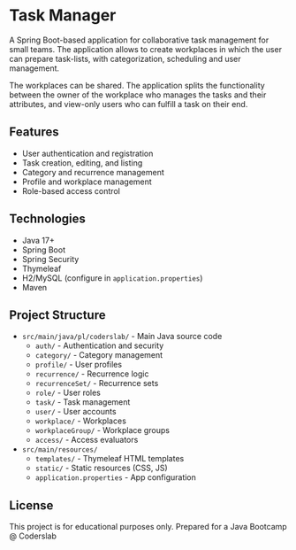 # Task Manager

A Spring Boot-based application for collaborative task management for small teams. The application allows to create workplaces in which the user can prepare task-lists, with categorization, scheduling and user management.

The workplaces can be shared. The application splits the functionality between the owner of the workplace who manages the tasks and their attributes, and view-only users who can fulfill a task on their end.

## Features

- User authentication and registration
- Task creation, editing, and listing
- Category and recurrence management
- Profile and workplace management
- Role-based access control

## Technologies

- Java 17+
- Spring Boot
- Spring Security
- Thymeleaf
- H2/MySQL (configure in `application.properties`)
- Maven

## Project Structure

- `src/main/java/pl/coderslab/` - Main Java source code
  - `auth/` - Authentication and security
  - `category/` - Category management
  - `profile/` - User profiles
  - `recurrence/` - Recurrence logic
  - `recurrenceSet/` - Recurrence sets
  - `role/` - User roles
  - `task/` - Task management
  - `user/` - User accounts
  - `workplace/` - Workplaces
  - `workplaceGroup/` - Workplace groups
  - `access/` - Access evaluators
- `src/main/resources/`
  - `templates/` - Thymeleaf HTML templates
  - `static/` - Static resources (CSS, JS)
  - `application.properties` - App configuration

## License
This project is for educational purposes only.
Prepared for a Java Bootcamp @ Coderslab
